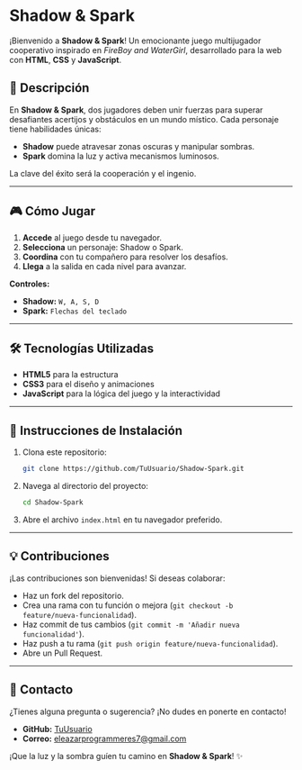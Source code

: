 # Shadow & Spark

¡Bienvenido a **Shadow & Spark**! Un emocionante juego multijugador cooperativo inspirado en *FireBoy and WaterGirl*, desarrollado para la web con **HTML**, **CSS** y **JavaScript**.

## 🌟 **Descripción**
En **Shadow & Spark**, dos jugadores deben unir fuerzas para superar desafiantes acertijos y obstáculos en un mundo místico. Cada personaje tiene habilidades únicas:
- **Shadow** puede atravesar zonas oscuras y manipular sombras.
- **Spark** domina la luz y activa mecanismos luminosos.

La clave del éxito será la cooperación y el ingenio.

---

## 🎮 **Cómo Jugar**
1. **Accede** al juego desde tu navegador.
2. **Selecciona** un personaje: Shadow o Spark.
3. **Coordina** con tu compañero para resolver los desafíos.
4. **Llega** a la salida en cada nivel para avanzar.

**Controles:**
- **Shadow:** `W, A, S, D`
- **Spark:** `Flechas del teclado`

---

## 🛠️ **Tecnologías Utilizadas**
- **HTML5** para la estructura
- **CSS3** para el diseño y animaciones
- **JavaScript** para la lógica del juego y la interactividad

---

## 🚀 **Instrucciones de Instalación**
1. Clona este repositorio:
    ```bash
    git clone https://github.com/TuUsuario/Shadow-Spark.git
    ```
2. Navega al directorio del proyecto:
    ```bash
    cd Shadow-Spark
    ```
3. Abre el archivo `index.html` en tu navegador preferido.

---

## 💡 **Contribuciones**
¡Las contribuciones son bienvenidas! Si deseas colaborar:
- Haz un fork del repositorio.
- Crea una rama con tu función o mejora (`git checkout -b feature/nueva-funcionalidad`).
- Haz commit de tus cambios (`git commit -m 'Añadir nueva funcionalidad'`).
- Haz push a tu rama (`git push origin feature/nueva-funcionalidad`).
- Abre un Pull Request.

---

## 📧 **Contacto**
¿Tienes alguna pregunta o sugerencia? ¡No dudes en ponerte en contacto!
- **GitHub:** [TuUsuario](https://github.com/Eleazares7)
- **Correo:** eleazarprogrammeres7@gmail.com

¡Que la luz y la sombra guíen tu camino en **Shadow & Spark**! ✨

